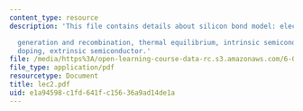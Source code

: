 ```yaml
---
content_type: resource
description: 'This file contains details about silicon bond model: electrons and holes,

  generation and recombination, thermal equilibrium, intrinsic semiconductor, and
  doping, extrinsic semiconductor.'
file: /media/https%3A/open-learning-course-data-rc.s3.amazonaws.com/6-012-microelectronic-devices-and-circuits-fall-2005/e1a94598c1fd641fc15636a9ad14de1a_lec2.pdf
file_type: application/pdf
resourcetype: Document
title: lec2.pdf
uid: e1a94598-c1fd-641f-c156-36a9ad14de1a
---
```

